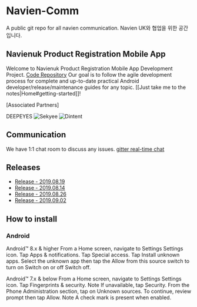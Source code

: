 # Navien-Comm

A public git repo for all navien communication.
Navien UK와 협업을 위한 공간입니다.

## Navienuk Product Registration Mobile App

Welcome to Navienuk Product Registration Mobile App Development Project. [Code Repository](https://github.com/andrewchaa/navienapp) Our goal is to follow the agile development process for complete and up-to-date practical Android developer/release/maintenance guides for any topic. [[Just take me to the notes|Home#getting-started]]!


[Associated Partners]

DEEPEYES ![Sekyee](https://github.com/andrewchaa/navienapp/blob/master/assets/icons/SEKYEE%20copy.png) ![Dintent](https://github.com/andrewchaa/navienapp/blob/master/assets/icons/DINTENT%20LOGO_WEB%20DEMO-05-grey.png)


## Communication

We have 1:1 chat room to discuss any issues. 
[gitter real-time chat](https://gitter.im/navienuk/community)



## Releases

* [Release - 2019.08.19](/releases/2019.08.19.md)
* [Release - 2019.08.14](/releases/2019.08.14.md)
* [Release - 2019.08.26](/releases/2019.08.28.md)
* [Release - 2019.09.02](/releases/2019.09.02.md)

## How to install 
### Android

Android™ 8.x & higher
From a Home screen, navigate to Settings Settings icon.
Tap Apps & notifications.
Tap Special access.
Tap Install unknown apps.
Select the unknown app then tap the Allow from this source switch to turn on Switch on or off Switch off. 

Android™ 7.x & below
From a Home screen, navigate to Settings Settings icon.
Tap Fingerprints & security.
Note If unavailable, tap Security.
From the Phone Administration section, tap on Unknown sources.
To continue, review prompt then tap Allow. 
Note A check mark is present when enabled.
